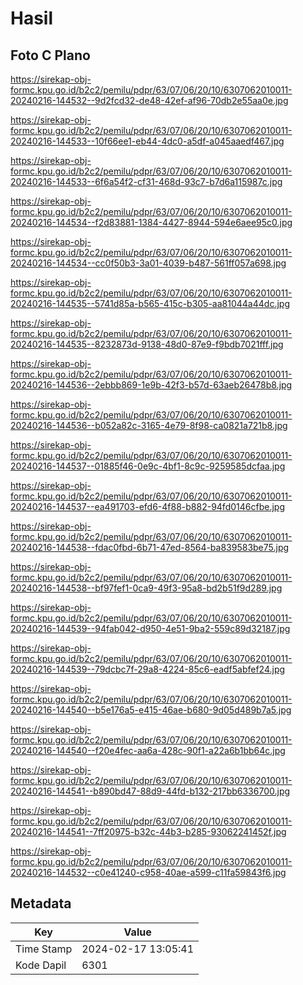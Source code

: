 # Hasil

## Foto C Plano

https://sirekap-obj-formc.kpu.go.id/b2c2/pemilu/pdpr/63/07/06/20/10/6307062010011-20240216-144532--9d2fcd32-de48-42ef-af96-70db2e55aa0e.jpg

https://sirekap-obj-formc.kpu.go.id/b2c2/pemilu/pdpr/63/07/06/20/10/6307062010011-20240216-144533--10f66ee1-eb44-4dc0-a5df-a045aaedf467.jpg

https://sirekap-obj-formc.kpu.go.id/b2c2/pemilu/pdpr/63/07/06/20/10/6307062010011-20240216-144533--6f6a54f2-cf31-468d-93c7-b7d6a115987c.jpg

https://sirekap-obj-formc.kpu.go.id/b2c2/pemilu/pdpr/63/07/06/20/10/6307062010011-20240216-144534--f2d83881-1384-4427-8944-594e6aee95c0.jpg

https://sirekap-obj-formc.kpu.go.id/b2c2/pemilu/pdpr/63/07/06/20/10/6307062010011-20240216-144534--cc0f50b3-3a01-4039-b487-561ff057a698.jpg

https://sirekap-obj-formc.kpu.go.id/b2c2/pemilu/pdpr/63/07/06/20/10/6307062010011-20240216-144535--5741d85a-b565-415c-b305-aa81044a44dc.jpg

https://sirekap-obj-formc.kpu.go.id/b2c2/pemilu/pdpr/63/07/06/20/10/6307062010011-20240216-144535--8232873d-9138-48d0-87e9-f9bdb7021fff.jpg

https://sirekap-obj-formc.kpu.go.id/b2c2/pemilu/pdpr/63/07/06/20/10/6307062010011-20240216-144536--2ebbb869-1e9b-42f3-b57d-63aeb26478b8.jpg

https://sirekap-obj-formc.kpu.go.id/b2c2/pemilu/pdpr/63/07/06/20/10/6307062010011-20240216-144536--b052a82c-3165-4e79-8f98-ca0821a721b8.jpg

https://sirekap-obj-formc.kpu.go.id/b2c2/pemilu/pdpr/63/07/06/20/10/6307062010011-20240216-144537--01885f46-0e9c-4bf1-8c9c-9259585dcfaa.jpg

https://sirekap-obj-formc.kpu.go.id/b2c2/pemilu/pdpr/63/07/06/20/10/6307062010011-20240216-144537--ea491703-efd6-4f88-b882-94fd0146cfbe.jpg

https://sirekap-obj-formc.kpu.go.id/b2c2/pemilu/pdpr/63/07/06/20/10/6307062010011-20240216-144538--fdac0fbd-6b71-47ed-8564-ba839583be75.jpg

https://sirekap-obj-formc.kpu.go.id/b2c2/pemilu/pdpr/63/07/06/20/10/6307062010011-20240216-144538--bf97fef1-0ca9-49f3-95a8-bd2b51f9d289.jpg

https://sirekap-obj-formc.kpu.go.id/b2c2/pemilu/pdpr/63/07/06/20/10/6307062010011-20240216-144539--94fab042-d950-4e51-9ba2-559c89d32187.jpg

https://sirekap-obj-formc.kpu.go.id/b2c2/pemilu/pdpr/63/07/06/20/10/6307062010011-20240216-144539--79dcbc7f-29a8-4224-85c6-eadf5abfef24.jpg

https://sirekap-obj-formc.kpu.go.id/b2c2/pemilu/pdpr/63/07/06/20/10/6307062010011-20240216-144540--b5e176a5-e415-46ae-b680-9d05d489b7a5.jpg

https://sirekap-obj-formc.kpu.go.id/b2c2/pemilu/pdpr/63/07/06/20/10/6307062010011-20240216-144540--f20e4fec-aa6a-428c-90f1-a22a6b1bb64c.jpg

https://sirekap-obj-formc.kpu.go.id/b2c2/pemilu/pdpr/63/07/06/20/10/6307062010011-20240216-144541--b890bd47-88d9-44fd-b132-217bb6336700.jpg

https://sirekap-obj-formc.kpu.go.id/b2c2/pemilu/pdpr/63/07/06/20/10/6307062010011-20240216-144541--7ff20975-b32c-44b3-b285-93062241452f.jpg

https://sirekap-obj-formc.kpu.go.id/b2c2/pemilu/pdpr/63/07/06/20/10/6307062010011-20240216-144532--c0e41240-c958-40ae-a599-c11fa59843f6.jpg


## Metadata

| Key        | Value               |
| ---------- | ------------------- |
| Time Stamp | 2024-02-17 13:05:41 |
| Kode Dapil | 6301                |



